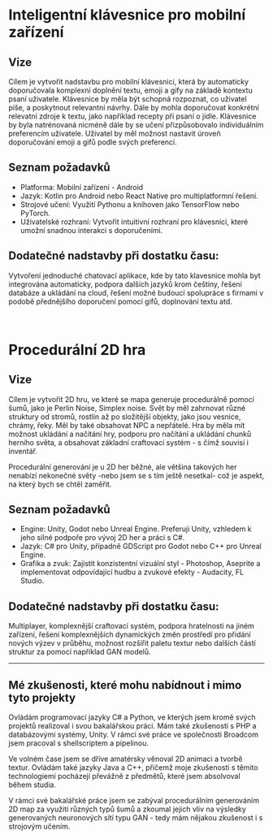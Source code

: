 # Inteligentní klávesnice pro mobilní zařízení
 
## Vize
Cílem je vytvořit nadstavbu pro mobilní klávesnici, která by automaticky doporučovala komplexní doplnění textu, emoji a gify na základě kontextu psaní uživatele. Klávesnice by měla být schopná rozpoznat, co uživatel píše, a poskytnout relevantní návrhy. Dále by mohla doporučovat konkrétní relevatní zdroje k textu, jako například recepty při psaní o jídle. 
Klávesnice by byla natrénovaná nicméně dále by se učení přizpůsobovalo individuálním preferencím uživatele. Uživatel by měl možnost nastavit úroveň doporučování emoji a gifů podle svých preferencí.

## Seznam požadavků
- Platforma: Mobilní zařízení - Android
- Jazyk: Kotlin pro Android nebo React Native pro multiplatformní řešení.
- Strojové učení: Využití Pythonu a knihoven jako TensorFlow nebo PyTorch. 
- Uživatelské rozhraní: Vytvořit intuitivní rozhraní pro klávesnici, které umožní snadnou interakci s doporučeními. 

## Dodatečné nadstavby při dostatku času:
Vytvoření jednoduché chatovací aplikace, kde by tato klavesnice mohla byt integrována automaticky, podpora dalších jazyků krom češtiny, řešení databáze a ukládání na cloud, řešení možné budoucí spolupráce s firmami v podobě přednějšího doporučení pomocí gifů, doplnování textu atd.

﻿
# Procedurální 2D hra

## Vize
Cílem je vytvořit 2D hru, ve které se mapa generuje procedurálně pomocí šumů, jako je Perlin Noise, Simplex noise.
Svět by měl zahrnovat různé struktury od stromů, rostlin až po složitější objekty, jako jsou vesnice, chrámy, řeky. Měl by také obsahovat NPC a nepřátelé.
Hra by měla mít možnost ukládání a načítání hry, podporu pro načítání a ukládání chunků herního světa, a obsahovat základní craftovací systém - s čímž souvisí i inventář.

Procedurální generování je u 2D her běžné, ale většina takových her nenabízí nekonečné světy -nebo jsem se s tím ještě nesetkal- což je aspekt, na který bych se chtěl zaměřit.

## Seznam požadavků
- Engine: Unity, Godot nebo Unreal Engine. Preferuji Unity, vzhledem k jeho silné podpoře pro vývoj 2D her a práci s C#.
- Jazyk: C# pro Unity, případně GDScript pro Godot nebo C++ pro Unreal Engine.
- Grafika a zvuk: Zajistit konzistentní vizuální styl - Photoshop, Aseprite a implementovat odpovídající hudbu a zvukové efekty - Audacity, FL Studio.

## Dodatečné nadstavby při dostatku času:
Multiplayer, komplexnější craftovací systém, podpora hratelnosti na jiném zařízení, řešení komplexnějších dynamických změn prostředí pro přidání nových výzev v průběhu, možnost rozšířit paletu textur nebo dalších částí struktur za pomocí například GAN modelů.

---

## Mé zkušenosti, které mohu nabídnout i mimo tyto projekty
Ovládám programovací jazyky C# a Python, ve kterých jsem kromě svých projektů realizoval i svou bakalářskou práci. Mám také zkušenosti s PHP a databázovými systémy, Unity. V rámci své práce ve společnosti Broadcom jsem pracoval s shellscriptem a pipelinou.

Ve volném čase jsem se dříve amatérsky věnoval 2D animaci a tvorbě textur. Ovládám také jazyky Java a C++, přičemž moje zkušenosti s těmito technologiemi pocházejí převážně z předmětů, které jsem absolvoval během studia.

V rámci své bakalářské práce jsem se zabýval procedurálním generováním 2D map za využití různých typů šumů a zkoumal jejich vliv na výsledky generovaných neuronových sítí typu GAN - tedy mám nějakou zkušenost i s strojovým učením.
